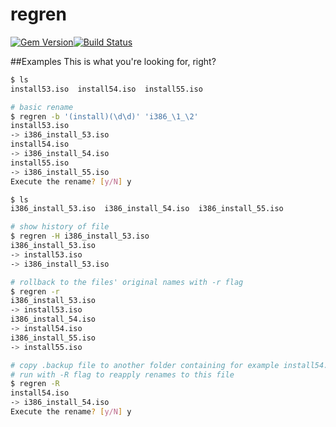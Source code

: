 regren
======
[![Gem Version](https://badge.fury.io/rb/regren.svg)](http://badge.fury.io/rb/regren)[![Build Status](https://travis-ci.org/adamruzicka/regren.svg?branch=master)](https://travis-ci.org/adamruzicka/regren)

##Examples
This is what you're looking for, right?
```bash
$ ls
install53.iso  install54.iso  install55.iso

# basic rename
$ regren -b '(install)(\d\d)' 'i386_\1_\2'
install53.iso
-> i386_install_53.iso
install54.iso
-> i386_install_54.iso
install55.iso
-> i386_install_55.iso
Execute the rename? [y/N] y

$ ls
i386_install_53.iso  i386_install_54.iso  i386_install_55.iso

# show history of file
$ regren -H i386_install_53.iso
i386_install_53.iso
-> install53.iso
-> i386_install_53.iso

# rollback to the files' original names with -r flag
$ regren -r
i386_install_53.iso
-> install53.iso
i386_install_54.iso
-> install54.iso
i386_install_55.iso
-> install55.iso

# copy .backup file to another folder containing for example install54.iso
# run with -R flag to reapply renames to this file
$ regren -R
install54.iso
-> i386_install_54.iso
Execute the rename? [y/N] y
